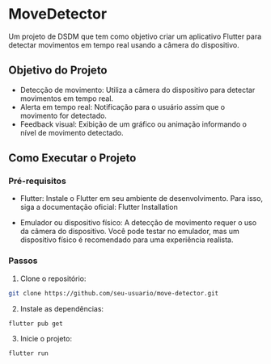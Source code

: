 # MoveDetector #

Um projeto de DSDM que tem como objetivo criar um aplicativo Flutter para detectar movimentos em tempo real usando a câmera do dispositivo.

## Objetivo do Projeto ##

- Detecção de movimento: Utiliza a câmera do dispositivo para detectar movimentos em tempo real.
- Alerta em tempo real: Notificação para o usuário assim que o movimento for detectado.
- Feedback visual: Exibição de um gráfico ou animação informando o nível de movimento detectado.

## Como Executar o Projeto ##

### Pré-requisitos ###

- Flutter: Instale o Flutter em seu ambiente de desenvolvimento. Para isso, siga a documentação oficial: Flutter Installation

- Emulador ou dispositivo físico: A detecção de movimento requer o uso da câmera do dispositivo. Você pode testar no emulador, mas um dispositivo físico é recomendado para uma experiência realista.

### Passos ###

1. Clone o repositório:

```bash
git clone https://github.com/seu-usuario/move-detector.git
```

2. Instale as dependências:

```bash
flutter pub get
```

3. Inicie o projeto:

```bash
flutter run
```
